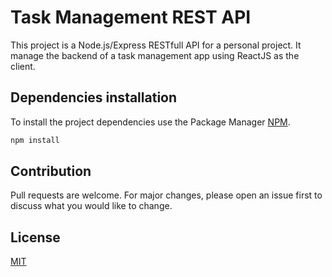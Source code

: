 # Task Management REST API

This project is a Node.js/Express RESTfull API for a personal project. It manage the backend of a task management app using ReactJS as the client.

## Dependencies installation

To install the project dependencies use the Package Manager [NPM](https://www.npmjs.com/).
```bash
npm install 
```

## Contribution

Pull requests are welcome. For major changes, please open an issue first to discuss what you would like to change.

## License

[MIT](https://choosealicense.com/licenses/mit/)